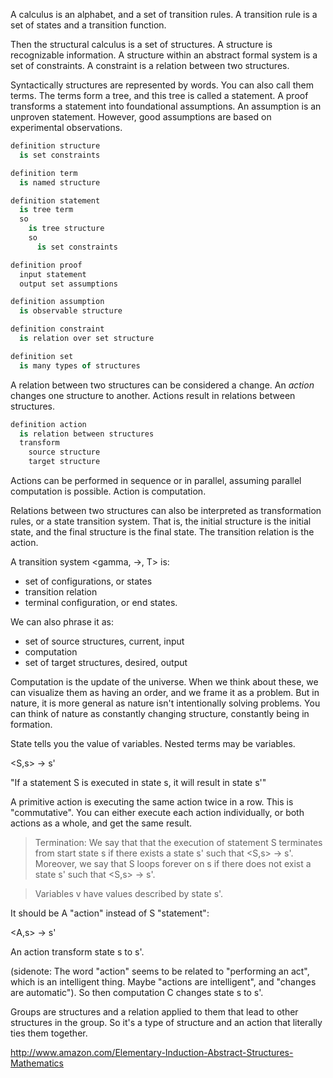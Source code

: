 
A calculus is an alphabet, and a set of transition rules. A transition rule is a set of states and a transition function.

Then the structural calculus is a set of structures. A structure is recognizable information. A structure within an abstract formal system is a set of constraints. A constraint is a relation between two structures.

Syntactically structures are represented by words. You can also call them terms. The terms form a tree, and this tree is called a statement. A proof transforms a statement into foundational assumptions. An assumption is an unproven statement. However, good assumptions are based on experimental observations.

```coffee
definition structure
  is set constraints

definition term
  is named structure

definition statement
  is tree term
  so
    is tree structure
    so
      is set constraints

definition proof
  input statement
  output set assumptions

definition assumption
  is observable structure

definition constraint
  is relation over set structure

definition set
  is many types of structures
```

A relation between two structures can be considered a change. An _action_ changes one structure to another. Actions result in relations between structures.

```coffee
definition action
  is relation between structures
  transform
    source structure
    target structure
```

Actions can be performed in sequence or in parallel, assuming parallel computation is possible. Action is computation.

Relations between two structures can also be interpreted as transformation rules, or a state transition system. That is, the initial structure is the initial state, and the final structure is the final state. The transition relation is the action.

A transition system <gamma, ->, T> is:

- set of configurations, or states
- transition relation
- terminal configuration, or end states.

We can also phrase it as:

- set of source structures, current, input
- computation
- set of target structures, desired, output

Computation is the update of the universe. When we think about these, we can visualize them as having an order, and we frame it as a problem. But in nature, it is more general as nature isn't intentionally solving problems. You can think of nature as constantly changing structure, constantly being in formation.

State tells you the value of variables. Nested terms may be variables.

<S,s> -> s'

"If a statement S is executed in state s, it will result in state s'"

A primitive action is executing the same action twice in a row. This is "commutative". You can either execute each action individually, or both actions as a whole, and get the same result.

> Termination: We say that that the execution of statement S terminates from start state s if there exists a state s' such that <S,s> -> s'. Moreover, we say that S loops forever on s if there does not exist a state s' such that <S,s> -> s'.

> Variables v have values described by state s'.

It should be A "action" instead of S "statement":

<A,s> -> s'

An action transform state s to s'.

(sidenote: The word "action" seems to be related to "performing an act", which is an intelligent thing. Maybe "actions are intelligent", and "changes are automatic"). So then computation C changes state s to s'.

Groups are structures and a relation applied to them that lead to other structures in the group. So it's a type of structure and an action that literally ties them together.

http://www.amazon.com/Elementary-Induction-Abstract-Structures-Mathematics
